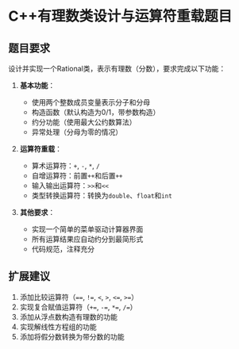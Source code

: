 # C++有理数类设计与运算符重载题目

## 题目要求

设计并实现一个Rational类，表示有理数（分数），要求完成以下功能：

1. **基本功能**：
   - 使用两个整数成员变量表示分子和分母
   - 构造函数（默认构造为0/1，带参数构造）
   - 约分功能（使用最大公约数算法）
   - 异常处理（分母为零的情况）

2. **运算符重载**：
   - 算术运算符：`+`, `-`, `*`, `/`
   - 自增运算符：前置`++`和后置`++`
   - 输入输出运算符：`>>`和`<<`
   - 类型转换运算符：转换为`double`、`float`和`int`

3. **其他要求**：
   - 实现一个简单的菜单驱动计算器界面
   - 所有运算结果应自动约分到最简形式
   - 代码规范，注释充分


## 扩展建议

1. 添加比较运算符（`==`, `!=`, `<`, `>`, `<=`, `>=`）
2. 实现复合赋值运算符（`+=`, `-=`, `*=`, `/=`）
3. 添加从浮点数构造有理数的功能
4. 实现解线性方程组的功能
5. 添加将假分数转换为带分数的功能

